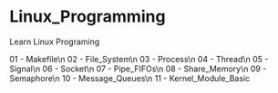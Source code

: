 # Linux_Programming
Learn Linux Programing

01 - Makefile\n
02 - File_System\n
03 - Process\n
04 - Thread\n
05 - Signal\n
06 - Socket\n
07 - Pipe_FIFOs\n
08 - Share_Memory\n
09 - Semaphore\n
10 - Message_Queues\n
11 - Kernel_Module_Basic